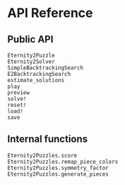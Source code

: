 # API Reference

## Public API

```@docs
Eternity2Puzzle
Eternity2Solver
SimpleBacktrackingSearch
E2BacktrackingSearch
estimate_solutions
play
preview
solve!
reset!
load!
save
```

## Internal functions

```@docs
Eternity2Puzzles.score
Eternity2Puzzles.remap_piece_colors
Eternity2Puzzles.symmetry_factor
Eternity2Puzzles.generate_pieces
```
